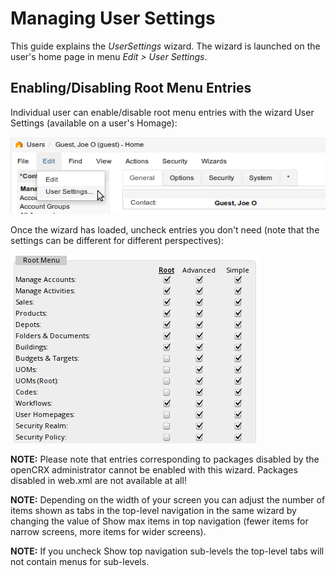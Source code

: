 # Managing User Settings #

This guide explains the _UserSettings_ wizard. The wizard is launched on the user's home page in menu _Edit > User Settings_.

## Enabling/Disabling Root Menu Entries ##
Individual user can enable/disable root menu entries with the wizard User Settings (available on a user's Homage):

![img](40/Users/files/UserSettings/pic010.png)

Once the wizard has loaded, uncheck entries you don't need (note that the settings can be different for different perspectives):

![img](40/Users/files/UserSettings/pic020.png)

__NOTE:__ Please note that entries corresponding to packages disabled by the openCRX administrator cannot be enabled with this wizard. Packages disabled in web.xml are not available at all!

__NOTE:__ Depending on the width of your screen you can adjust the number of items shown as tabs in the top-level navigation in the same wizard by changing the value of Show max items in top navigation (fewer items for narrow screens, more items for wider screens).

__NOTE:__ If you uncheck Show top navigation sub-levels the top-level tabs will not contain menus for sub-levels.

